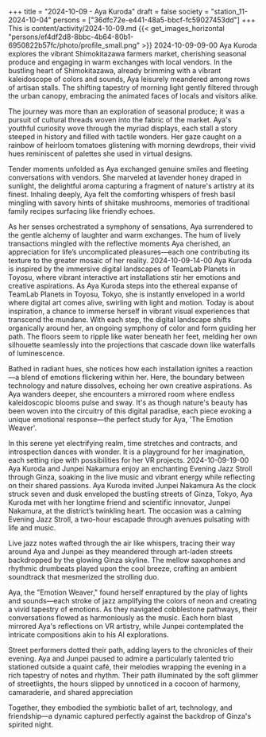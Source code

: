 +++
title = "2024-10-09 - Aya Kuroda"
draft = false
society = "station_11-2024-10-04"
persons = ["36dfc72e-e441-48a5-bbcf-fc59027453dd"]
+++
This is content/activity/2024-10-09.md
{{< get_images_horizontal "persons/ef4df2d8-8bbc-4b64-80b1-6950822b57fc/photo/profile_small.png" >}}
2024-10-09-09-00
Aya Kuroda explores the vibrant Shimokitazawa farmers market, cherishing seasonal produce and engaging in warm exchanges with local vendors.
In the bustling heart of Shimokitazawa, already brimming with a vibrant kaleidoscope of colors and sounds, Aya leisurely meandered among rows of artisan stalls. The shifting tapestry of morning light gently filtered through the urban canopy, embracing the animated faces of locals and visitors alike.

The journey was more than an exploration of seasonal produce; it was a pursuit of cultural threads woven into the fabric of the market. Aya's youthful curiosity wove through the myriad displays, each stall a story steeped in history and filled with tactile wonders. Her gaze caught on a rainbow of heirloom tomatoes glistening with morning dewdrops, their vivid hues reminiscent of palettes she used in virtual designs.

Tender moments unfolded as Aya exchanged genuine smiles and fleeting conversations with vendors. She marveled at lavender honey draped in sunlight, the delightful aroma capturing a fragment of nature's artistry at its finest. Inhaling deeply, Aya felt the comforting whispers of fresh basil mingling with savory hints of shiitake mushrooms, memories of traditional family recipes surfacing like friendly echoes.

As her senses orchestrated a symphony of sensations, Aya surrendered to the gentle alchemy of laughter and warm exchanges. The hum of lively transactions mingled with the reflective moments Aya cherished, an appreciation for life’s uncomplicated pleasures—each one contributing its texture to the greater mosaic of her reality.
2024-10-09-14-00
Aya Kuroda is inspired by the immersive digital landscapes of TeamLab Planets in Toyosu, where vibrant interactive art installations stir her emotions and creative aspirations.
As Aya Kuroda steps into the ethereal expanse of TeamLab Planets in Toyosu, Tokyo, she is instantly enveloped in a world where digital art comes alive, swirling with light and motion. Today is about inspiration, a chance to immerse herself in vibrant visual experiences that transcend the mundane. With each step, the digital landscape shifts organically around her, an ongoing symphony of color and form guiding her path. The floors seem to ripple like water beneath her feet, melding her own silhouette seamlessly into the projections that cascade down like waterfalls of luminescence.

Bathed in radiant hues, she notices how each installation ignites a reaction—a blend of emotions flickering within her. Here, the boundary between technology and nature dissolves, echoing her own creative aspirations. As Aya wanders deeper, she encounters a mirrored room where endless kaleidoscopic blooms pulse and sway. It's as though nature's beauty has been woven into the circuitry of this digital paradise, each piece evoking a unique emotional response—the perfect study for Aya, 'The Emotion Weaver'.

In this serene yet electrifying realm, time stretches and contracts, and introspection dances with wonder. It is a playground for her imagination, each setting ripe with possibilities for her VR projects.
2024-10-09-19-00
Aya Kuroda and Junpei Nakamura enjoy an enchanting Evening Jazz Stroll through Ginza, soaking in the live music and vibrant energy while reflecting on their shared passions.
Aya Kuroda invited Junpei Nakamura
As the clock struck seven and dusk enveloped the bustling streets of Ginza, Tokyo, Aya Kuroda met with her longtime friend and scientific innovator, Junpei Nakamura, at the district’s twinkling heart. The occasion was a calming Evening Jazz Stroll, a two-hour escapade through avenues pulsating with life and music. 

Live jazz notes wafted through the air like whispers, tracing their way around Aya and Junpei as they meandered through art-laden streets backdropped by the glowing Ginza skyline. The mellow saxophones and rhythmic drumbeats played upon the cool breeze, crafting an ambient soundtrack that mesmerized the strolling duo.

Aya, the "Emotion Weaver," found herself enraptured by the play of lights and sounds—each stroke of jazz amplifying the colors of neon and creating a vivid tapestry of emotions. As they navigated cobblestone pathways, their conversations flowed as harmoniously as the music. Each horn blast mirrored Aya's reflections on VR artistry, while Junpei contemplated the intricate compositions akin to his AI explorations.

Street performers dotted their path, adding layers to the chronicles of their evening. Aya and Junpei paused to admire a particularly talented trio stationed outside a quaint café, their melodies wrapping the evening in a rich tapestry of notes and rhythm. Their path illuminated by the soft glimmer of streetlights, the hours slipped by unnoticed in a cocoon of harmony, camaraderie, and shared appreciation

Together, they embodied the symbiotic ballet of art, technology, and friendship—a dynamic captured perfectly against the backdrop of Ginza's spirited night.
